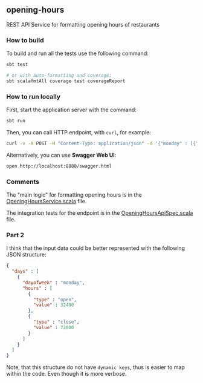 
## opening-hours
REST API Service for formatting opening hours of restaurants

### How to build

To build and run all the tests use the following command:
```bash
sbt test

# or with auto-formatting and coverage:
sbt scalafmtAll coverage test coverageReport
```

### How to run locally

First, start the application server with the command:
```bash
sbt run
```

Then, you can call HTTP endpoint, with `curl`, for example:
```bash
curl -v -X POST -H "Content-Type: application/json" -d '{"monday" : [{"type" : "open","value" : 32400},{"type" : "close","value" : 72000}]}' 'http://localhost:8080/opening-hours/format'
```

Alternatively, you can use **Swagger Web UI**:
```bash
open http://localhost:8080/swagger.html
```

### Comments

The "main logic" for formatting opening hours is in
the [OpeningHoursService.scala](src/main/scala/openinghours/OpeningHoursService.scala) file.

The integration tests for the endpoint is in
the [OpeningHoursApiSpec.scala](src/test/scala/it/OpeningHoursApiSpec.scala) file.

### Part 2

I think that the input data could be better represented
with the following JSON structure:
```json
{
  "days" : [
    {
      "dayofweek" : "monday",
      "hours" : [
        {
          "type" : "open",
          "value" : 32400
        },
        {
          "type" : "close",
          "value" : 72000
        }
      ]
    }
  ]
}
```
Note, that this structure do not have `dynamic keys`,
thus is easier to map within the code. Even though
it is more verbose.
